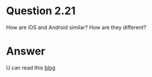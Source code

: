 # Question 2.21 #

How are iOS and Android similar? How are they different?

# Answer #

U can read this [blog](https://www.tutorialspoint.com/how-are-ios-and-android-similar-how-are-they-different)